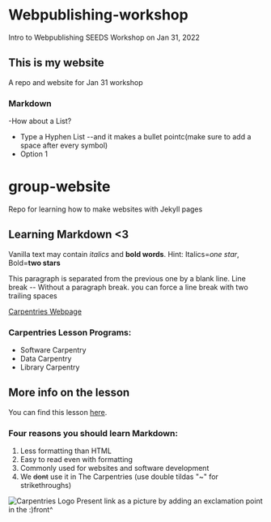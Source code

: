 # Webpublishing-workshop
Intro to Webpublishing SEEDS Workshop on Jan 31, 2022

## This is my website
A repo and website for Jan 31 workshop

### Markdown

-How about a List?
- Type a Hyphen List --and it makes a bullet pointc(make sure to add a space after every symbol)
- Option 1

# group-website
Repo for learning how to make websites with Jekyll pages

## Learning Markdown <3

Vanilla text may contain *italics* and **bold words**.
Hint: Italics=*one star*, Bold=**two stars**

This paragraph is separated from the previous one by a blank line.
Line break -- Without a paragraph break.
you can force a line break with two trailing spaces  

[Carpentries Webpage](https://carpentries.org/)

### Carpentries Lesson Programs:
- Software Carpentry
- Data Carpentry
- Library Carpentry

## More info on the lesson
You can find this lesson [here](https://carpentries-incubator.github.io/jekyll-pages-novice/).

### Four reasons you should learn Markdown:

1. Less formatting than HTML
2. Easy to read even with formatting
3. Commonly used for websites and software development
4. We ~~dont~~ use it in The Carpentries (use double tildas "~" for strikethroughs)

![Carpentries Logo](https://github.com/carpentries/carpentries.org/raw/main/images/TheCarpentries-opengraph.png)
Present link as a picture by adding an exclamation point in the :)front^
